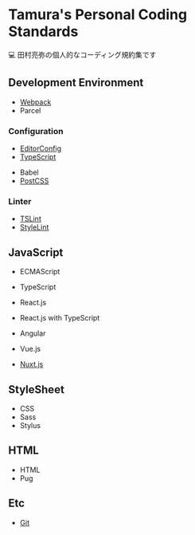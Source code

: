 # Tamura's Personal Coding Standards

💻 田村亮弥の個人的なコーディング規約集です

## Development Environment

* [Webpack](./Environment/Webpack.md)
* Parcel

### Configuration

* [EditorConfig](./Environment/Config/EditorConfig.md)
* [TypeScript](./Environment/Config/TypeScript.md)
<!-- * [Babel](./Environment/Config/Babel.md) -->
* Babel
* [PostCSS](./Environment/Config/PostCSS.md)

### Linter

* [TSLint](./Environment/Linter/TSLint.md)
* [StyleLint](./Environment/Linter/StyleLint.md)

## JavaScript

* ECMAScript
* TypeScript

* React.js
* React.js with TypeScript

* Angular
* Vue.js
* [Nuxt.js](./Framework/Nuxt.md)

## StyleSheet

* CSS
* Sass
* Stylus

## HTML

* HTML
* Pug

## Etc

* [Git](./Etc/Git.md)

